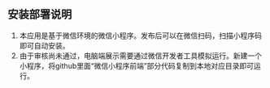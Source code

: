 ## 安装部署说明
1. 本应用是基于微信环境的微信小程序。发布后可以在微信扫码，扫描小程序码即可自动安装。
2. 由于审核尚未通过，电脑端展示需要通过微信开发者工具模拟运行。新建一个小程序，将github里面“微信小程序前端”部分代码复制到本地对应目录即可运行。

